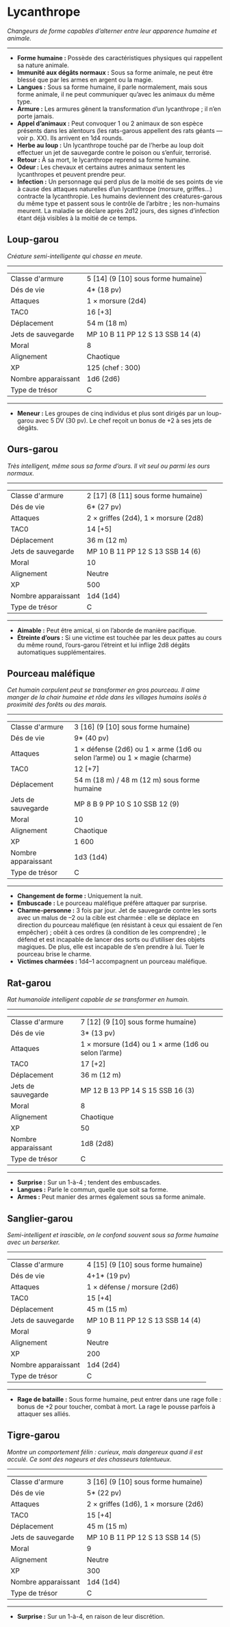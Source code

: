 # Lycanthrope


*Changeurs de forme capables d’alterner entre leur apparence humaine et
animale.*

-----

  - **Forme humaine :** Possède des caractéristiques physiques qui
    rappellent sa nature animale.
  - **Immunité aux dégâts normaux :** Sous sa forme animale, ne peut
    être blessé que par les armes en argent ou la magie.
  - **Langues :** Sous sa forme humaine, il parle normalement, mais sous
    forme animale, il ne peut communiquer qu’avec les animaux du même
    type.
  - **Armure :** Les armures gênent la transformation d’un lycanthrope ;
    il n’en porte jamais.
  - **Appel d’animaux :** Peut convoquer 1 ou 2 animaux de son espèce
    présents dans les alentours (les rats-garous appellent des rats
    géants — voir p. XX). Ils arrivent en 1d4 rounds.
  - **Herbe au loup :** Un lycanthrope touché par de l’herbe au loup
    doit effectuer un jet de sauvegarde contre le poison ou s’enfuir,
    terrorisé.
  - **Retour :** À sa mort, le lycanthrope reprend sa forme humaine.
  - **Odeur :** Les chevaux et certains autres animaux sentent les
    lycanthropes et peuvent prendre peur.
  - **Infection :** Un personnage qui perd plus de la moitié de ses
    points de vie à cause des attaques naturelles d’un lycanthrope
    (morsure, griffes…) contracte la lycanthropie. Les humains
    deviennent des créatures-garous du même type et passent sous le
    contrôle de l’arbitre ; les non-humains meurent. La maladie se
    déclare après 2d12 jours, des signes d’infection étant déjà
    visibles à la moitié de ce temps.

## Loup-garou

*Créature semi-intelligente qui chasse en meute.*

-----

|                  |                                        |
| ---------------- | -------------------------------------- |
| Classe d'armure | 5 \[14\] (9 \[10\] sous forme humaine) |
| Dés de vie     | 4\* (18 pv)                            |
| Attaques       | 1 × morsure (2d4)                      |
| TAC0             | 16 \[+3\]                              |
| Déplacement     | 54 m (18 m)                            |
| Jets de sauvegarde | MP 10 B 11 PP 12 S 13 SSB 14 (4)       |
| Moral            | 8                                      |
| Alignement       | Chaotique                              |
| XP               | 125 (chef : 300)                       |
| Nombre apparaissant| 1d6 (2d6)                              |
| Type de trésor    | C                                      |

-----

  - **Meneur :** Les groupes de cinq individus et plus sont dirigés par
    un loup-garou avec 5 DV (30 pv). Le chef reçoit un bonus de +2 à ses
    jets de dégâts.

## Ours-garou

*Très intelligent, même sous sa forme d’ours. Il vit seul ou parmi les
ours normaux.*

-----

|                  |                                        |
| ---------------- | -------------------------------------- |
| Classe d'armure | 2 \[17\] (8 \[11\] sous forme humaine) |
| Dés de vie     | 6\* (27 pv)                            |
| Attaques       | 2 × griffes (2d4), 1 × morsure (2d8)   |
| TAC0             | 14 \[+5\]                              |
| Déplacement     | 36 m (12 m)                            |
| Jets de sauvegarde | MP 10 B 11 PP 12 S 13 SSB 14 (6)       |
| Moral            | 10                                     |
| Alignement       | Neutre                                 |
| XP               | 500                                    |
| Nombre apparaissant| 1d4 (1d4)                              |
| Type de trésor    | C                                      |

-----

  - **Aimable :** Peut être amical, si on l’aborde de manière pacifique.
  - **Étreinte d’ours :** Si une victime est touchée par les deux pattes
    au cours du même round, l’ours-garou l’étreint et lui inflige 2d8
    dégâts automatiques supplémentaires.

## Pourceau maléfique

*Cet humain corpulent peut se transformer en gros pourceau. Il aime
manger de la chair humaine et rôde dans les villages humains isolés à
proximité des forêts ou des marais.*

-----

|                  |                                                                           |
| ---------------- | ------------------------------------------------------------------------- |
| Classe d'armure | 3 \[16\] (9 \[10\] sous forme humaine)                                    |
| Dés de vie     | 9\* (40 pv)                                                               |
| Attaques       | 1 × défense (2d6) ou 1 × arme (1d6 ou selon l’arme) ou 1 × magie (charme) |
| TAC0             | 12 \[+7\]                                                                 |
| Déplacement     | 54 m (18 m) / 48 m (12 m) sous forme humaine                              |
| Jets de sauvegarde | MP 8 B 9 PP 10 S 10 SSB 12 (9)                                            |
| Moral            | 10                                                                        |
| Alignement       | Chaotique                                                                 |
| XP               | 1 600                                                                     |
| Nombre apparaissant| 1d3 (1d4)                                                                 |
| Type de trésor    | C                                                                         |

-----

  - **Changement de forme :** Uniquement la nuit.
  - **Embuscade :** Le pourceau maléfique préfère attaquer par surprise.
  - **Charme-personne :** 3 fois par jour. Jet de sauvegarde contre les
    sorts avec un malus de –2 ou la cible est charmée : elle se déplace
    en direction du pourceau maléfique (en résistant à ceux qui essaient
    de l’en empêcher) ; obéit à ces ordres (à condition de les
    comprendre) ; le défend et est incapable de lancer des sorts ou
    d’utiliser des objets magiques. De plus, elle est incapable de
    s’en prendre à lui. Tuer le pourceau brise le charme.
  - **Victimes charmées :** 1d4–1 accompagnent un pourceau maléfique.

## Rat-garou

*Rat humanoïde intelligent capable de se transformer en humain.*

-----

|                  |                                                     |
| ---------------- | --------------------------------------------------- |
| Classe d'armure | 7 \[12\] (9 \[10\] sous forme humaine)              |
| Dés de vie     | 3\* (13 pv)                                         |
| Attaques       | 1 × morsure (1d4) ou 1 × arme (1d6 ou selon l’arme) |
| TAC0             | 17 \[+2\]                                           |
| Déplacement     | 36 m (12 m)                                         |
| Jets de sauvegarde | MP 12 B 13 PP 14 S 15 SSB 16 (3)                    |
| Moral            | 8                                                   |
| Alignement       | Chaotique                                           |
| XP               | 50                                                  |
| Nombre apparaissant| 1d8 (2d8)                                           |
| Type de trésor    | C                                                   |

-----

  - **Surprise :** Sur un 1-à-4 ; tendent des embuscades.
  - **Langues :** Parle le commun, quelle que soit sa forme.
  - **Armes :** Peut manier des armes également sous sa forme animale.

## Sanglier-garou

*Semi-intelligent et irascible, on le confond souvent sous sa forme
humaine avec un berserker.*

-----

|                  |                                        |
| ---------------- | -------------------------------------- |
| Classe d'armure | 4 \[15\] (9 \[10\] sous forme humaine) |
| Dés de vie     | 4+1\* (19 pv)                          |
| Attaques       | 1 × défense / morsure (2d6)            |
| TAC0             | 15 \[+4\]                              |
| Déplacement     | 45 m (15 m)                            |
| Jets de sauvegarde | MP 10 B 11 PP 12 S 13 SSB 14 (4)       |
| Moral            | 9                                      |
| Alignement       | Neutre                                 |
| XP               | 200                                    |
| Nombre apparaissant| 1d4 (2d4)                              |
| Type de trésor    | C                                      |

-----

  - **Rage de bataille :** Sous forme humaine, peut entrer dans une rage
    folle : bonus de +2 pour toucher, combat à mort. La rage le pousse
    parfois à attaquer ses alliés.

## Tigre-garou

*Montre un comportement félin : curieux, mais dangereux quand il est
acculé. Ce sont des nageurs et des chasseurs talentueux.*

-----

|                  |                                        |
| ---------------- | -------------------------------------- |
| Classe d'armure | 3 \[16\] (9 \[10\] sous forme humaine) |
| Dés de vie     | 5\* (22 pv)                            |
| Attaques       | 2 × griffes (1d6), 1 × morsure (2d6)   |
| TAC0             | 15 \[+4\]                              |
| Déplacement     | 45 m (15 m)                            |
| Jets de sauvegarde | MP 10 B 11 PP 12 S 13 SSB 14 (5)       |
| Moral            | 9                                      |
| Alignement       | Neutre                                 |
| XP               | 300                                    |
| Nombre apparaissant| 1d4 (1d4)                              |
| Type de trésor    | C                                      |

-----

  - **Surprise :** Sur un 1-à-4, en raison de leur discrétion.
